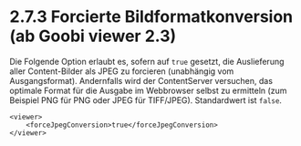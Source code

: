 # 2.7.3 Forcierte Bildformatkonversion \(ab Goobi viewer 2.3\)

Die Folgende Option erlaubt es, sofern auf `true` gesetzt, die Auslieferung aller Content-Bilder als JPEG zu forcieren \(unabhängig vom Ausgangsformat\). Andernfalls wird der ContentServer versuchen, das optimale Format für die Ausgabe im Webbrowser selbst zu ermitteln \(zum Beispiel PNG für PNG oder JPEG für TIFF/JPEG\). Standardwert ist `false`.

```markup
<viewer>
    <forceJpegConversion>true</forceJpegConversion>
</viewer>
```

